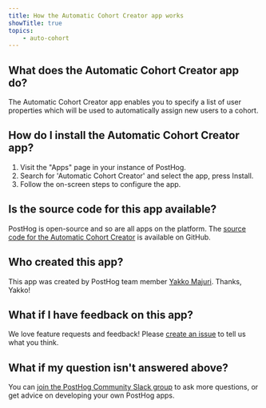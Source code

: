 ```yaml
---
title: How the Automatic Cohort Creator app works
showTitle: true
topics:
    - auto-cohort
---
```


## What does the Automatic Cohort Creator app do?
The Automatic Cohort Creator app enables you to specify a list of user properties which will be used to automatically assign new users to a cohort.

## How do I install the Automatic Cohort Creator app?

1. Visit the "Apps" page in your instance of PostHog.
2. Search for 'Automatic Cohort Creator' and select the app, press Install.
3. Follow the on-screen steps to configure the app.

## Is the source code for this app available?

PostHog is open-source and so are all apps on the platform. The [source code for the Automatic Cohort Creator](https://github.com/PostHog/posthog-automatic-cohorts-plugin) is available on GitHub. 

## Who created this app?

This app was created by PostHog team member [Yakko Majuri](https://github.com/yakkomajuri). Thanks, Yakko!

## What if I have feedback on this app?

We love feature requests and feedback! Please [create an issue](https://github.com/PostHog/posthog/issues/new?assignees=&labels=enhancement%2C+feature&template=feature_request.md) to tell us what you think. 

## What if my question isn't answered above?

You can [join the PostHog Community Slack group](/slack) to ask more questions, or get advice on developing your own PostHog apps.